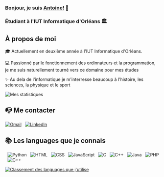 ### Bonjour, je suis [Antoine!](https://github.com/antoine-delahaye) 👋

### Étudiant à l'IUT Informatique d'Orléans 🏛

## À propos de moi

🎓 Actuellement en deuxième année à l'IUT Informatique d'Orléans.

💻 Passionné par le fonctionnement des ordinnateurs et la programmation, je me suis naturellement tourné vers ce domaine pour mes études

✨ Au dela de l'informatique je m'interresse beaucoup à l'histoire, les sciences, la physique et le sport

![Mes statistiques](https://github-readme-stats.vercel.app/api?username=antoine-delahaye&show_icons=true)

## 📭 Me contacter

[![Gmail](https://img.shields.io/badge/-GMAIL-D14836?style=for-the-badge&logo=gmail&logoColor=white)](mailto:antoine.delahaye24.01@gmail.com)
&nbsp; [![LinkedIn](https://img.shields.io/badge/-LINKEDIN-0077B5?style=for-the-badge&logo=linkedin&logoColor=white)](https://www.linkedin.com/in/antoine-delahaye-b5854a1b8/)

## 📚 Les languages que je connais

&nbsp; ![Python](https://img.shields.io/badge/Python-14354C?style=for-the-badge&logo=python&logoColor=white)
&nbsp; ![HTML](https://img.shields.io/badge/HTML-239120?style=for-the-badge&logo=html5&logoColor=white)
&nbsp; ![CSS](https://img.shields.io/badge/CSS-239120?&style=for-the-badge&logo=css3&logoColor=white)
&nbsp; ![JavaScript](https://img.shields.io/badge/JavaScript-323330?style=for-the-badge&logo=javascript&logoColor=F7DF1E)
&nbsp; ![C](https://img.shields.io/badge/C-00599C?style=for-the-badge&logo=c&logoColor=white)
&nbsp; ![C++](https://img.shields.io/badge/C%2B%2B-00599C?style=for-the-badge&logo=c%2B%2B&logoColor=white)
&nbsp; ![Java](https://img.shields.io/badge/Java-ED8B00?style=for-the-badge&logo=java&logoColor=white)
&nbsp; ![PHP](https://img.shields.io/badge/PHP-777BB4?style=for-the-badge&logo=php&logoColor=white)
&nbsp; ![C++](https://img.shields.io/badge/C%2B%2B-00599C?style=for-the-badge&logo=c%2B%2B&logoColor=white)

[![Classement des languages que j'utilise](https://github-readme-stats.vercel.app/api/top-langs/?username=antoine-delahaye&langs_count=8)](https://github.com/anuraghazra/github-readme-stats)
